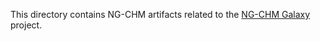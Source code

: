 This directory contains NG-CHM artifacts related to the [NG-CHM Galaxy](https://github.com/MD-Anderson-Bioinformatics/NG-CHM_Galaxy) project.
